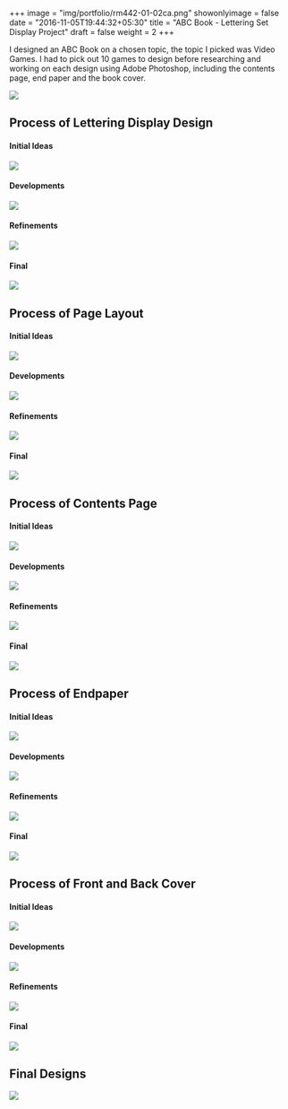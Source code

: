 +++
image = "img/portfolio/rm442-01-02ca.png"
showonlyimage = false
date = "2016-11-05T19:44:32+05:30"
title = "ABC Book - Lettering Set Display Project"
draft = false
weight = 2
+++

I designed an ABC Book on a chosen topic, the topic I picked was Video Games. I had to pick out 10 games to design before researching and working on each design using Adobe Photoshop, including the contents page, end paper and the book cover.
<!--more-->

![](../../img/portfolio/rm442-01-02ca.png)

## Process of Lettering Display Design
#### Initial Ideas
![](../../img/portfolio/ABCBookLettering_initialideas.png)
#### Developments
![](../../img/portfolio/ABCBookLettering_development.png)
#### Refinements
![](../../img/portfolio/ABCBookLettering_refinement.png)
#### Final
![](../../img/portfolio/ABCBookLettering_final.png)

## Process of Page Layout
#### Initial Ideas
![](../../img/portfolio/ABCBookPageLayout_initialideas.png)
#### Developments
![](../../img/portfolio/ABCBookPageLayout_developments.png)
#### Refinements
![](../../img/portfolio/ABCBookPageLayout_refinements.png)
#### Final
![](../../img/portfolio/ABCBookPageLayout_final.png)

## Process of Contents Page
#### Initial Ideas
![](../../img/portfolio/ABCBookContents_initialideas.png)
#### Developments
![](../../img/portfolio/ABCBookContents_developments.png)
#### Refinements
![](../../img/portfolio/ABCBookContents_refinements.png)
#### Final
![](../../img/portfolio/ABCBookContents_final.png)

## Process of Endpaper
#### Initial Ideas
![](../../img/portfolio/ABCBookEndpaper_initialideas.png)
#### Developments
![](../../img/portfolio/ABCBookEndpaper_developments.png)
#### Refinements
![](../../img/portfolio/ABCBookEndpaper_refinements.png)
#### Final
![](../../img/portfolio/ABCBookEndpaper_final.png)

## Process of Front and Back Cover
#### Initial Ideas
![](../../img/portfolio/ABCBookCover_initialideas.png)
#### Developments
![](../../img/portfolio/ABCBookCover_development.png)
#### Refinements
![](../../img/portfolio/ABCBookCover_refinements.png)
#### Final
![](../../img/portfolio/ABCBookCover_final.png)

## Final Designs
![](../../img/portfolio/abcbook_final.png)
